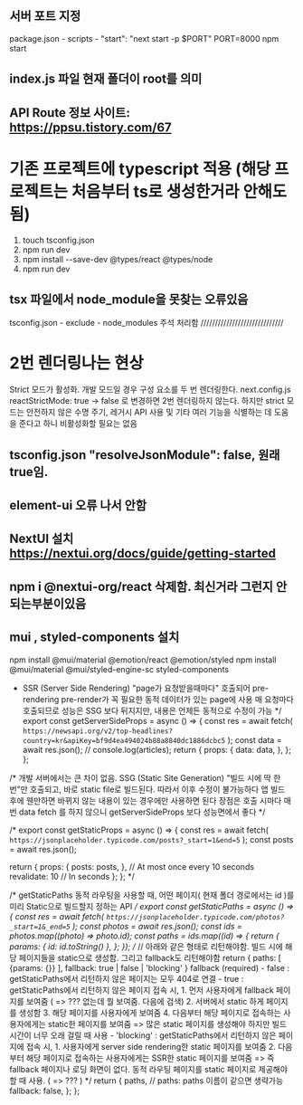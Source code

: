 ## 서버 포트 지정
package.json - scripts - "start": "next start -p $PORT"
PORT=8000 npm start


## index.js 파일 현재 폴더이 root를 의미

## API Route 정보 사이트: https://ppsu.tistory.com/67


# 기존 프로젝트에 typescript 적용 (해당 프로젝트는 처음부터 ts로 생성한거라 안해도됨)
1. touch tsconfig.json
2. npm run dev
3. npm install --save-dev @types/react @types/node
4. npm run dev
## tsx 파일에서  node_module을 못찾는 오류있음 
tsconfig.json - exclude - node_modules 주석 처리함
/////////////////////////////

# 2번 렌더링나는 현상
Strict 모드가 활성화. 개발 모드일 경우 구성 요소를 두 번 렌더링한다.
next.config.js  reactStrictMode: true  -> false 로 변경하면  2번 렌더링하지 않는다.
하지만 strict 모드는 안전하지 않은 수명 주기, 레거시 API 사용 및 기타 여러 기능을 식별하는 데 도움을 준다고 하니 비활성화할 필요는 없음

##  tsconfig.json "resolveJsonModule": false, 원래 true임.

## element-ui 오류 나서 안함
## NextUI 설치  https://nextui.org/docs/guide/getting-started
## npm i @nextui-org/react   삭제함. 최신거라 그런지 안되는부분이있음
## mui ,  styled-components 설치
npm install @mui/material @emotion/react @emotion/styled
npm install @mui/material @mui/styled-engine-sc styled-components



*
  SSR (Server Side Rendering)
  "page가 요청받을때마다" 호출되어 pre-rendering
  pre-render가 꼭 필요한 동적 데이터가 있는 page에 사용
  매 요청마다 호출되므로 성능은  SSG 보다 뒤지지만, 내용은 언제든 동적으로 수정이 가능
*/
export const getServerSideProps = async () => {
  const res = await fetch(
    `https://newsapi.org/v2/top-headlines?country=kr&apiKey=bf9d4ea494024b88a8840dc1886dcbc5`
  );
  const data = await res.json();
  // console.log(articles);
  return {
    props: {
      data: data,
    },
  };
};

/*
 개발 서버에서는 큰 차이 없음. 
 SSG (Static Site Generation)
 "빌드 시에 딱 한 번"만 호출되고, 바로 static file로 빌드된다. 따라서 이후 수정이 불가능하다
 앱 빌드 후에 웬만하면 바뀌지 않는 내용이 있는 경우에만 사용하면 된다
 장점은 호출 시마다 매번 data fetch 를 하지 않으니 getServerSideProps 보다 성능면에서 좋다
*/

/* export const getStaticProps = async () => {
  const res = await fetch(
    `https://jsonplaceholder.typicode.com/posts?_start=1&end=5`
  );
  const posts = await res.json();

  return {
    props: {
      posts: posts,
    },
    // At most once every 10 seconds
    revalidate: 10 // In seconds 
  };
}; */


/* getStaticPaths
동적 라우팅을 사용할 때, 어떤 페이지( 현재 폴더 경로에서는 id )를 미리 Static으로 빌드할지 정하는 API 
*/
export const getStaticPaths = async () => {
  const res = await fetch(
    `https://jsonplaceholder.typicode.com/photos?_start=1&_end=5`
  );
  const photos = await res.json();
  const ids = photos.map((photo) => photo.id);
  const paths = ids.map((id) => {
    return {
      params: { id: id.toString() },
    };
  });
  /*
      // 아래와 같은 형태로 리턴해야함. 빌드 시에 해당 페이지들을 static으로 생성함. 그리고 fallback도 리턴해야함
      return {
        paths: [
            {params: {}}
        ],
        fallback: true | false | 'blocking'
      }
      fallback (required)
      - false : getStaticPaths에서 리턴하지 않은 페이지는 모두 404로 연결
      - true : getStaticPaths에서 리턴하지 않은 페이지 접속 시, 
            1. 먼저 사용자에게 fallback 페이지를 보여줌  ( => ??? 없는데 뭘 보여줌. 다음에 검색)
            2. 서버에서 static 하게 페이지를 생성함
            3. 해당 페이지를 사용자에게 보여줌
            4. 다음부터 해당 페이지로 접속하는 사용자에게는 static한 페이지를 보여줌
            => 많은 static 페이지를 생성해야 하지만 빌드 시간이 너무 오래 걸릴 때 사용
      - 'blocking' : getStaticPaths에서 리턴하지 않은 페이지에 접속 시,
            1. 사용자에게 server side rendering한 static 페이지를 보여줌
            2. 다음부터 해당 페이지로 접속하는 사용자에게는 SSR한 static 페이지를 보여줌
            => 즉  fallback 페이지나 로딩 화면이 없다. 동적 라우팅 페이지를 static 페이지로 제공해야할 때 사용.  ( => ??? )
*/
  return {
    paths, // paths: paths 이름이 같으면 생략가능
    fallback: false,
  };
};
